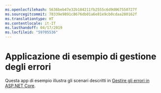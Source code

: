 ```yaml
---
ms.openlocfilehash: 5636beb47e32b184211fb2555c6d9d067550727f
ms.sourcegitcommit: 78339e9891c8676db01a6e81e9cb0cdaa280162f
ms.translationtype: HT
ms.contentlocale: it-IT
ms.lasthandoff: 04/17/2019
ms.locfileid: "59705536"
---
```

# <a name="error-handling-sample-application"></a>Applicazione di esempio di gestione degli errori

Questa app di esempio illustra gli scenari descritti in [Gestire gli errori in ASP.NET Core](https://docs.microsoft.com/aspnet/core/fundamentals/error-handling).
